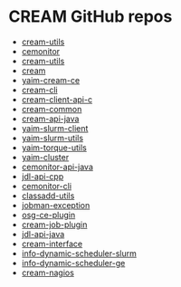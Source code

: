 # CREAM GitHub repos

* <a href="https://github.com/italiangrid/cream-utils">cream-utils</a>
* <a href="https://github.com/italiangrid/cemonitor">cemonitor</a>
* <a href="https://github.com/italiangrid/info-dynamic-scheduler-pbs">cream-utils</a>
* <a href="https://github.com/italiangrid/cream">cream</a>
* <a href="https://github.com/italiangrid/yaim-cream-ce">yaim-cream-ce</a>
* <a href="https://github.com/italiangrid/cream-cli">cream-cli</a>
* <a href="https://github.com/italiangrid/cream-client-api-c">cream-client-api-c</a>
* <a href="https://github.com/italiangrid/cream-common">cream-common</a>
* <a href="https://github.com/italiangrid/cream-api-java">cream-api-java</a>
* <a href="https://github.com/italiangrid/yaim-slurm-client">yaim-slurm-client</a>
* <a href="https://github.com/italiangrid/yaim-slurm-utils">yaim-slurm-utils</a>
* <a href="https://github.com/italiangrid/yaim-torque-utils">yaim-torque-utils</a>
* <a href="https://github.com/italiangrid/yaim-cluster">yaim-cluster</a>
* <a href="https://github.com/italiangrid/ce-monitor-api-java">cemonitor-api-java</a>
* <a href="https://github.com/italiangrid/jdl-api-cpp">jdl-api-cpp</a>
* <a href="https://github.com/italiangrid/cemonitor-cli">cemonitor-cli</a>
* <a href="https://github.com/italiangrid/classadd-utils">classadd-utils</a>
* <a href="https://github.com/italiangrid/jobman-exception">jobman-exception</a>
* <a href="https://github.com/italiangrid/osg-ce-plugin">osg-ce-plugin</a>
* <a href="https://github.com/italiangrid/cream-job-plugin">cream-job-plugin</a>
* <a href="https://github.com/italiangrid/jdl-api-java">jdl-api-java</a>
* <a href="https://github.com/italiangrid/cream-interface">cream-interface</a>
* <a href="https://github.com/italiangrid/info-dynamic-scheduler-slurm">info-dynamic-scheduler-slurm</a>
* <a href="https://github.com/italiangrid/info-dynamic-scheduler-ge">info-dynamic-scheduler-ge</a>
* <a href="https://github.com/italiangrid/cream-nagios">cream-nagios</a>
  
